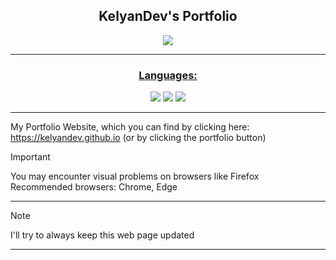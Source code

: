 <div align="center">
  <h2> KelyanDev's Portfolio</h2>
</div>

<div align="center">
  <a href="https://KelyanDev.github.io"><img src="https://img.shields.io/badge/Portfolio-255E63?style=for-the-badge&logo=About.me&logoColor=white"</a> <hr>
  <h3> Languages:</h3>
     <a href="https://www.w3schools.com/html/default.asp"><img src="https://img.shields.io/badge/HTML5-E34F26?style=for-the-badge&logo=html5&logoColor=white"></a>
     <a href="https://www.w3schools.com/css/default.asp"><img src="https://img.shields.io/badge/CSS3-1572B6?style=for-the-badge&logo=css3&logoColor=white"></a>
     <a href="https://www.w3schools.com/js/default.asp"><img src="https://img.shields.io/badge/JavaScript-323330?style=for-the-badge&logo=javascript&logoColor=F7DF1E"></a>
</div> <hr>


My Portfolio Website, which you can find by clicking here: https://kelyandev.github.io (or by clicking the portfolio button)
<div align="center">
  <p></p>
</div>

>[!IMPORTANT]  
>You may encounter visual problems on browsers like Firefox  
>Recommended browsers: Chrome, Edge

<hr>

>[!NOTE]
>I'll try to always keep this web page updated

<hr>
